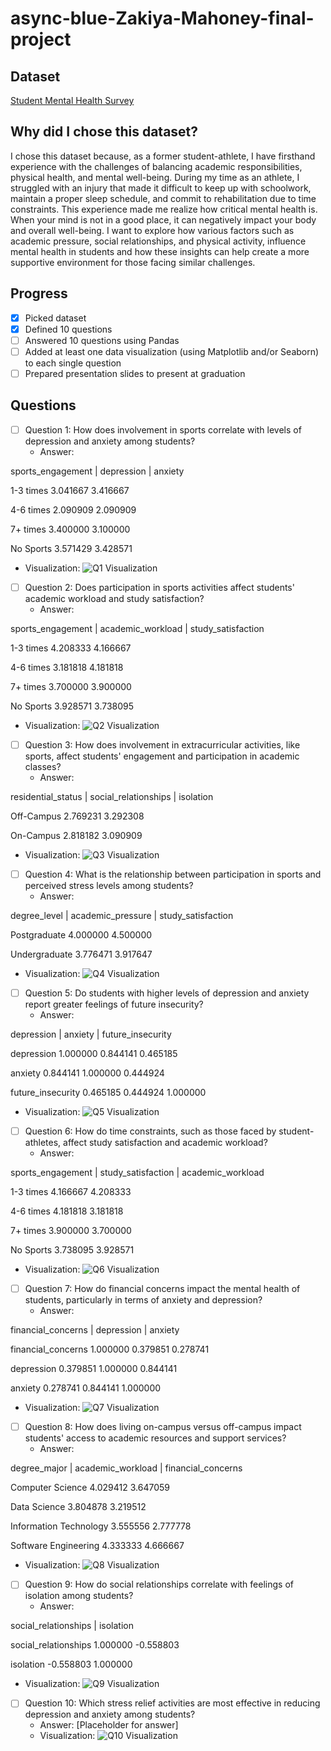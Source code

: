 # async-blue-Zakiya-Mahoney-final-project

## Dataset
[Student Mental Health Survey](https://www.kaggle.com/datasets/abdullahashfaqvirk/student-mental-health-survey?resource=download)

## Why did I chose this dataset?

I chose this dataset because, as a former student-athlete, I have firsthand experience with the challenges of balancing academic responsibilities, physical health, and mental well-being. During my time as an athlete, I struggled with an injury that made it difficult to keep up with schoolwork, maintain a proper sleep schedule, and commit to rehabilitation due to time constraints. This experience made me realize how critical mental health is. When your mind is not in a good place, it can negatively impact your body and overall well-being. I want to explore how various factors such as academic pressure, social relationships, and physical activity, influence mental health in students and how these insights can help create a more supportive environment for those facing similar challenges.

## Progress
- [X] Picked dataset
- [X] Defined 10 questions
- [ ] Answered 10 questions using Pandas
- [ ] Added at least one data visualization (using Matplotlib and/or Seaborn) to each single question
- [ ] Prepared presentation slides to present at graduation

## Questions
- [ ] Question 1: How does involvement in sports correlate with levels of depression and anxiety among students?
  - Answer: 

sports_engagement   |     depression  | anxiety               

1-3 times            3.041667  3.416667

4-6 times            2.090909  2.090909

7+ times             3.400000  3.100000

No Sports            3.571429  3.428571

  - Visualization: ![Q1 Visualization](Q1)

- [ ] Question 2: Does participation in sports activities affect students' academic workload and study satisfaction?
  - Answer:                    

sports_engagement     |     academic_workload |  study_satisfaction                           

1-3 times                    4.208333            4.166667

4-6 times                    3.181818            4.181818

7+ times                     3.700000            3.900000

No Sports                    3.928571            3.738095

  - Visualization: ![Q2 Visualization](Q2)

- [ ] Question 3: How does involvement in extracurricular activities, like sports, affect students' engagement and participation in academic classes?
  - Answer:                    

residential_status     |     social_relationships | isolation                     

Off-Campus                      2.769231   3.292308

On-Campus                       2.818182   3.090909

  - Visualization: ![Q3 Visualization](Q3)

- [ ] Question 4:  What is the relationship between participation in sports and perceived stress levels among students?
  - Answer:

degree_level |     academic_pressure | study_satisfaction                            

Postgraduate            4.000000            4.500000

Undergraduate           3.776471            3.917647

  - Visualization: ![Q4 Visualization](Q4)

- [ ] Question 5: Do students with higher levels of depression and anxiety report greater feelings of future insecurity?
  - Answer:

  
depression  | anxiety | future_insecurity

depression           1.000000  0.844141           0.465185

anxiety              0.844141  1.000000           0.444924

future_insecurity    0.465185  0.444924           1.000000

  - Visualization: ![Q5 Visualization](Q5)

- [ ] Question 6: How do time constraints, such as those faced by student-athletes, affect study satisfaction and academic workload?
  - Answer:
     
sports_engagement    |    study_satisfaction | academic_workload                             

1-3 times                    4.166667            4.208333

4-6 times                    4.181818            3.181818

7+ times                     3.900000            3.700000

No Sports                    3.738095            3.928571

  - Visualization: ![Q6 Visualization](Q6)

- [ ] Question 7: How do financial concerns impact the mental health of students, particularly in terms of anxiety and depression?
  - Answer: 


financial_concerns | depression |  anxiety

financial_concerns            1.000000    0.379851  0.278741

depression                    0.379851    1.000000  0.844141

anxiety                       0.278741    0.844141  1.000000

  - Visualization: ![Q7 Visualization](Q7)

- [ ] Question 8: How does living on-campus versus off-campus impact students' access to academic resources and support services?
  - Answer:
     
degree_major     |   academic_workload |  financial_concerns                                      

Computer Science                  4.029412            3.647059

Data Science                      3.804878            3.219512

Information Technology            3.555556            2.777778

Software Engineering              4.333333            4.666667

  - Visualization: ![Q8 Visualization](Q8)

- [ ] Question 9: How do social relationships correlate with feelings of isolation among students?
  - Answer:

social_relationships |  isolation

social_relationships              1.000000  -0.558803

isolation                        -0.558803   1.000000

  - Visualization: ![Q9 Visualization](Q9)

- [ ] Question 10: Which stress relief activities are most effective in reducing depression and anxiety among students?
  - Answer: [Placeholder for answer]
  - Visualization: ![Q10 Visualization](https://example.com/path-to-image-10.png)
